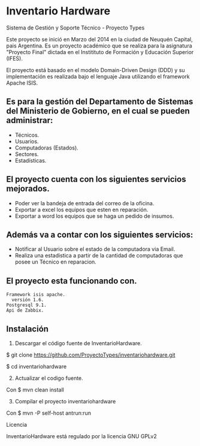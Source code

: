Inventario Hardware
===================
Sistema de Gestión y Soporte Técnico - Proyecto Types

Este proyecto se inició en Marzo del 2014 en la ciudad de Neuquén Capital, pais Argentina.
Es un proyecto académico que se realiza para la asignatura "Proyecto Final" dictada en el Institituto de Formación y Educación Superior (IFES).

El proyecto está basado en el modelo Domain-Driven Design (DDD) y su implementación es realizada bajo el lenguaje Java utilizando el framework Apache ISIS. 

## Es para la gestión del Departamento de Sistemas del Ministerio de Gobierno, en el cual se pueden administrar:

  * Técnicos.  
  * Usuarios.
  * Computadoras (Estados).
  * Sectores.
  * Estadísticas.

## El proyecto cuenta con los siguientes servicios mejorados.
  * Poder ver la bandeja de entrada del correo de la oficina.
  * Exportar a excel los equipos que esten en reparación.
  * Exportar a word los equipos que se haga un pedido de insumos.

## Además va a contar con los siguientes servicios:

  * Notificar al Usuario sobre el estado de la computadora via Email.
  * Realiza una estadistica a partir de la cantidad de computadoras que posee un Técnico en reparacion.


## El proyecto esta funcionando con.
    Framework isis apache.
      versión 1.6.
    Postgresql 9.1.
    Api de Zabbix.


## Instalación
1. Descargar el código fuente de InventarioHardware.
 
$ git clone https://github.com/ProyectoTypes/inventariohardware.git

$ cd inventariohardware

2. Actualizar el codigo fuente.

Con $ mvn clean install

3. Compilar el proyecto inventariohardware

Con $ mvn -P self-host antrun:run

Licencia

InventarioHardware está regulado por la licencia GNU GPLv2

